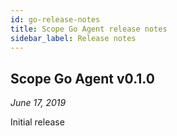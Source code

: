 ```yaml
---
id: go-release-notes
title: Scope Go Agent release notes
sidebar_label: Release notes
---
```



## Scope Go Agent v0.1.0

*June 17, 2019*

Initial release



